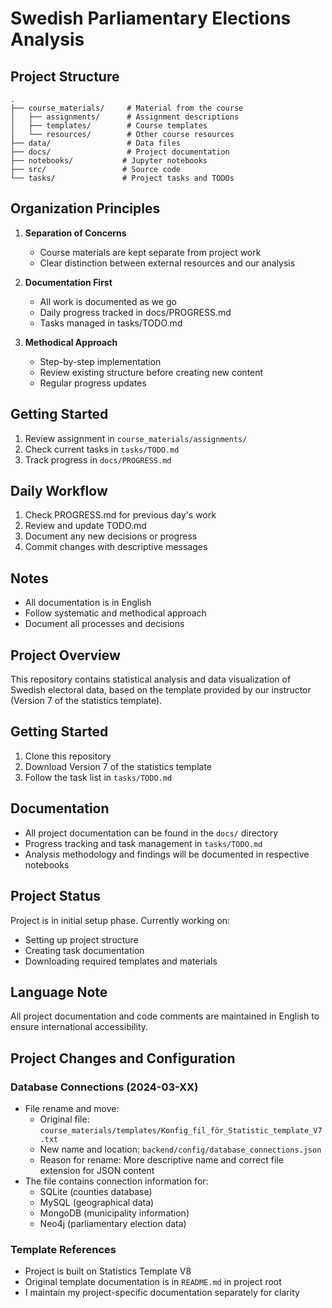 # Swedish Parliamentary Elections Analysis

## Project Structure

```
.
├── course_materials/     # Material from the course
│   ├── assignments/      # Assignment descriptions
│   ├── templates/        # Course templates
│   └── resources/        # Other course resources
├── data/                 # Data files
├── docs/                 # Project documentation
├── notebooks/           # Jupyter notebooks
├── src/                 # Source code
└── tasks/               # Project tasks and TODOs
```

## Organization Principles

1. **Separation of Concerns**
   - Course materials are kept separate from project work
   - Clear distinction between external resources and our analysis

2. **Documentation First**
   - All work is documented as we go
   - Daily progress tracked in docs/PROGRESS.md
   - Tasks managed in tasks/TODO.md

3. **Methodical Approach**
   - Step-by-step implementation
   - Review existing structure before creating new content
   - Regular progress updates

## Getting Started

1. Review assignment in `course_materials/assignments/`
2. Check current tasks in `tasks/TODO.md`
3. Track progress in `docs/PROGRESS.md`

## Daily Workflow

1. Check PROGRESS.md for previous day's work
2. Review and update TODO.md
3. Document any new decisions or progress
4. Commit changes with descriptive messages

## Notes

- All documentation is in English
- Follow systematic and methodical approach
- Document all processes and decisions

## Project Overview
This repository contains statistical analysis and data visualization of Swedish electoral data, based on the template provided by our instructor (Version 7 of the statistics template).

## Getting Started
1. Clone this repository
2. Download Version 7 of the statistics template
3. Follow the task list in `tasks/TODO.md`

## Documentation
- All project documentation can be found in the `docs/` directory
- Progress tracking and task management in `tasks/TODO.md`
- Analysis methodology and findings will be documented in respective notebooks

## Project Status
Project is in initial setup phase. Currently working on:
- Setting up project structure
- Creating task documentation
- Downloading required templates and materials

## Language Note
All project documentation and code comments are maintained in English to ensure international accessibility. 

## Project Changes and Configuration

### Database Connections (2024-03-XX)
- File rename and move:
  - Original file: `course_materials/templates/Konfig_fil_för_Statistic_template_V7.txt`
  - New name and location: `backend/config/database_connections.json`
  - Reason for rename: More descriptive name and correct file extension for JSON content
- The file contains connection information for:
  - SQLite (counties database)
  - MySQL (geographical data)
  - MongoDB (municipality information)
  - Neo4j (parliamentary election data)

### Template References
- Project is built on Statistics Template V8
- Original template documentation is in `README.md` in project root
- I maintain my project-specific documentation separately for clarity 